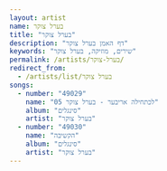 ```yaml
---
layout: artist
name: בערל צוקר
title: "בערל צוקר"
description: "דף האמן בערל צוקר"
keywords: "שירים, מוזיקה, בערל צוקר"
permalink: /artists/בערל-צוקר/
redirect_from:
  - /artists/list/בערל צוקר
songs:
  - number: "49029"
    name: "05 לכתחילה אריבער - בערל צוקר"
    album: "סינגלים"
    artist: "בערל צוקר"
  - number: "49030"
    name: "הקשיבה"
    album: "סינגלים"
    artist: "בערל צוקר"
---
```

